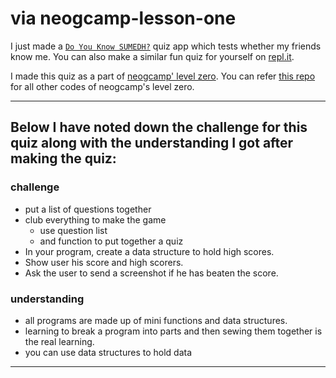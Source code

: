 # via neogcamp-lesson-one

I just made a [`Do You Know SUMEDH?`](https://replit.com/@Diablo-web/Do-you-know-SUMEDH?embed=1&output=1) quiz app which tests whether my friends know me. You can also make a similar fun quiz for yourself on [repl.it](https://replit.com).

I made this quiz as a part of [neogcamp' level zero](https://www.youtube.com/playlist?list=PLzvhQUIpvvuj5KPnyPyWsvgyzNkX_ACPA). You can refer [this repo](https://github.com/Diablo-web/neogcamp-levelZero) for all other codes of neogcamp's level zero.

---

## Below I have noted down the challenge for this quiz along with the understanding I got after making the quiz:

### challenge
* put a list of questions together
* club everything to make the game
  * use question list
  * and function to put together a quiz
* In your program, create a data structure to hold high scores.
* Show user his score and high scorers.
* Ask the user to send a screenshot if he has beaten the score.

### understanding
* all programs are made up of mini functions and data structures.
* learning to break a program into parts and then sewing them together is the real learning.
* you can use data structures to hold data

---

